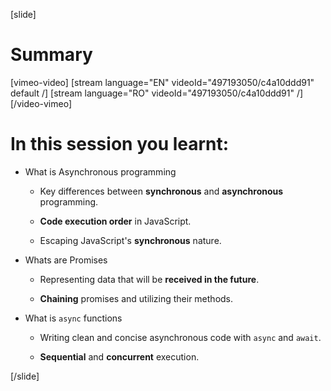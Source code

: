 [slide]

# Summary

[vimeo-video]
[stream language="EN" videoId="497193050/c4a10ddd91" default /]
[stream language="RO" videoId="497193050/c4a10ddd91"  /]
[/video-vimeo]

# In this session you learnt:

- What is Asynchronous programming

   - Key differences between **synchronous** and **asynchronous** programming.

   - **Code execution order** in JavaScript.

   - Escaping JavaScript's **synchronous** nature.

- Whats are Promises

   - Representing data that will be **received in the future**.

   - **Chaining** promises and utilizing their methods.

- What is `async` functions

    - Writing clean and concise asynchronous code with `async` and `await`.

    - **Sequential** and **concurrent** execution.

[/slide]

